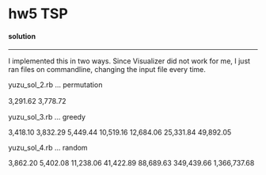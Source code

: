 # hw5 TSP
#### solution
* * *
I implemented this in two ways.
Since Visualizer did not work for me, I just ran files on commandline, changing the input file every time.     



yuzu_sol_2.rb ... permutation


3,291.62	3,778.72　　　


yuzu_sol_3.rb ... greedy


3,418.10	3,832.29	5,449.44	10,519.16	12,684.06	25,331.84	49,892.05


yuzu_sol_4.rb ... random


3,862.20	5,402.08	11,238.06	41,422.89	88,689.63	349,439.66	1,366,737.68
